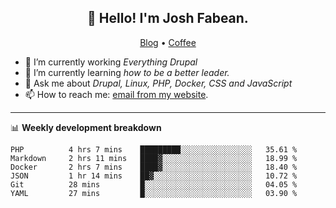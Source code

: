 <h2 align="center">👋 Hello! I'm Josh Fabean.</h2>
<p align="center">
  <a href="https://joshfabean.com">Blog</a> •
  <a href="https://www.buymeacoffee.com/LSxne6Yr4">Coffee</a>
</p>

- 🔭 I’m currently working *Everything Drupal*
- 🌱 I’m currently learning *how to be a better leader.*
- 💬 Ask me about *Drupal, Linux, PHP, Docker, CSS and JavaScript*
- 📫 How to reach me: [email from my website](https://joshfabean.com).

-------

📊 **Weekly development breakdown**
<!--START_SECTION:waka-->

```text
PHP          4 hrs 7 mins    █████████░░░░░░░░░░░░░░░░   35.61 %
Markdown     2 hrs 11 mins   ████▓░░░░░░░░░░░░░░░░░░░░   18.99 %
Docker       2 hrs 7 mins    ████▓░░░░░░░░░░░░░░░░░░░░   18.40 %
JSON         1 hr 14 mins    ██▓░░░░░░░░░░░░░░░░░░░░░░   10.72 %
Git          28 mins         █░░░░░░░░░░░░░░░░░░░░░░░░   04.05 %
YAML         27 mins         █░░░░░░░░░░░░░░░░░░░░░░░░   03.90 %
```

<!--END_SECTION:waka-->

<!--
**fabean/fabean** is a ✨ _special_ ✨ repository because its `README.md` (this file) appears on your GitHub profile.

Here are some ideas to get you started:

- 🔭 I’m currently working on ...
- 🌱 I’m currently learning ...
- 👯 I’m looking to collaborate on ...
- 🤔 I’m looking for help with ...
- 💬 Ask me about ...
- 📫 How to reach me: ...
- 😄 Pronouns: ...
- ⚡ Fun fact: ...
-->
